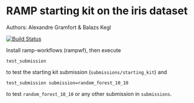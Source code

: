 # RAMP starting kit on the iris dataset

Authors: Alexandre Gramfort & Balazs Kegl

[![Build Status](https://travis-ci.org/ramp-kits/iris.svg?branch=master)](https://travis-ci.org/ramp-kits/iris)

Install ramp-workflows (rampwf), then execute

```
test_submission
```

to test the starting kit submission (`submissions/starting_kit`) and

```
test_submission submission=random_forest_10_10
```

to test `random_forest_10_10` or any other submission in `submissions`.